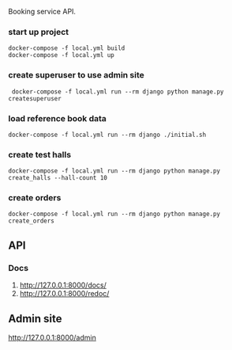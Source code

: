 Booking service API.

### start up project
```
docker-compose -f local.yml build
docker-compose -f local.yml up
```

### create superuser to use admin site

```
 docker-compose -f local.yml run --rm django python manage.py createsuperuser
```

### load reference book data
```
docker-compose -f local.yml run --rm django ./initial.sh
```

### create test halls

```
docker-compose -f local.yml run --rm django python manage.py create_halls --hall-count 10
```

### create orders

```
docker-compose -f local.yml run --rm django python manage.py create_orders
```

## API
### Docs
1) http://127.0.0.1:8000/docs/
2) http://127.0.0.1:8000/redoc/

## Admin site
http://127.0.0.1:8000/admin
